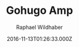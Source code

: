 ---
title: Gohugo Amp
github: https://github.com/wildhaber/gohugo-amp
demo: https://gohugo-amp.gohugohq.com/
author: Raphael Wildhaber
ssg:
  - Hugo
cms:
  - Markdown
date: 2016-11-13T01:26:33.000Z
description: ⚡ AMP starter theme for gohugo https://gohugo-amp.gohugohq.com
draft: true
publish_date: '2016-11-13T01:26:33Z'
update_date: '2018-07-04T20:38:41Z'
github_star: 222
github_fork: 60
---